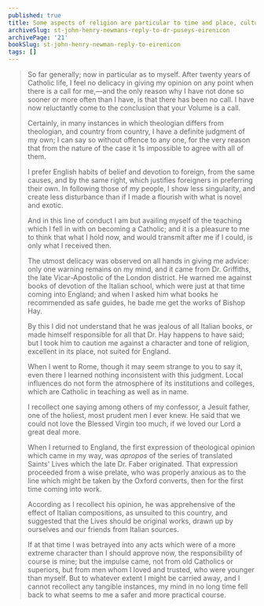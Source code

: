 ```yaml
---
published: true
title: Some aspects of religion are particular to time and place, culture and fashion
archiveSlug: st-john-henry-newmans-reply-to-dr-puseys-eirenicon
archivePage: '21'
bookSlug: st-john-henry-newman-reply-to-eirenicon
tags: []
---
```


> So far generally; now in particular as to myself. After twenty years of Catholic life, I feel no delicacy in giving my opinion on any point when there is a call for me,—and the only reason why I have not done so sooner or more often than I have, is that there has been no call. I have now reluctantly come to the conclusion that your Volume is a call.
>
> Certainly, in many instances in which theologian differs from theologian, and country from country, I have a definite judgment of my own; I can say so without offence to any one, for the very reason that from the nature of the case it 1s impossible to agree with all of them.
>
> I prefer English habits of belief and devotion to foreign, from the same causes, and by the same right, which justifies foreigners in preferring their own. In following those of my people, I show less singularity, and create less disturbance than if I made a flourish with what is novel and exotic.
>
> And in this line of conduct I am but availing myself of the teaching which I fell in with on becoming a Catholic; and it is a pleasure to me to think that what I hold now, and would transmit after me if I could, is only what I received then.
>
> The utmost delicacy was observed on all hands in giving me advice: only one warning remains on my mind, and it came from Dr. Griffiths, the late Vicar-Apostolic of the London district. He warned me against books of devotion of the Italian school, which were just at that time coming into England; and when I asked him what books he recommended as safe guides, he bade me get the works of Bishop Hay.
>
> By this I did not understand that he was jealous of all Italian books, or made himself responsible for all that Dr. Hay happens to have said; but I took him to caution me against a character and tone of religion, excellent in its place, not suited for England.
>
> When I went to Rome, though it may seem strange to you to say it, even there I learned nothing inconsistent with this judgment. Local influences do not form the atmosphere of its institutions and colleges, which are Catholic in teaching as well as in name.
>
> I recollect one saying among others of my confessor, a Jesuit father, one of the holiest, most prudent men I ever knew. He said that we could not love the Blessed Virgin too much, if we loved our Lord a great deal more.
>
> When I returned to England, the first expression of theological opinion which came in my way, was *apropos* of the series of translated Saints' Lives which the late Dr. Faber originated. That expression proceeded from a wise prelate, who was properly anxious as to the line which might be taken by the Oxford converts, then for the first time coming into work.
>
> According as I recollect his opinion, he was apprehensive of the effect of Italian compositions, as unsuited to this country, and suggested that the Lives should be original works, drawn up by ourselves and our friends from Italian sources.
>
> If at that time I was betrayed into any acts which were of a more extreme character than I should approve now, the responsibility of course is mine; but the impulse came, not from old Catholics or superiors, but from men whom I loved and trusted, who were younger than myself. But to whatever extent I might be carried away, and I cannot recollect any tangible instances, my mind in no long time fell back to what seems to me a safer and more practical course.
